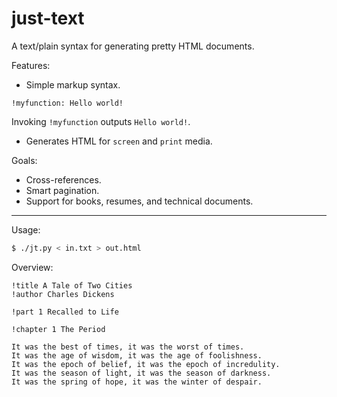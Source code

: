 just-text
=========

A text/plain syntax for generating pretty HTML documents.

Features:
* Simple markup syntax.

```
!myfunction: Hello world!
```
Invoking `!myfunction` outputs `Hello world!`.

* Generates HTML for `screen` and `print` media.

Goals:
* Cross-references.
* Smart pagination.
* Support for books, resumes, and technical documents.

---

Usage:
```sh
$ ./jt.py < in.txt > out.html
```

Overview:

```
!title A Tale of Two Cities
!author Charles Dickens

!part 1 Recalled to Life

!chapter 1 The Period

It was the best of times, it was the worst of times.
It was the age of wisdom, it was the age of foolishness.
It was the epoch of belief, it was the epoch of incredulity.
It was the season of light, it was the season of darkness.
It was the spring of hope, it was the winter of despair.
```
